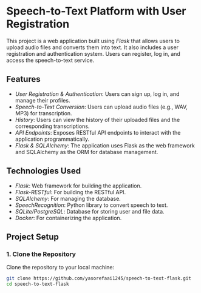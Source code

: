 # Speech-to-Text Platform with User Registration

This project is a web application built using *Flask* that allows users to upload audio files and converts them into text. It also includes a user registration and authentication system. Users can register, log in, and access the speech-to-text service.

## Features

- *User Registration & Authentication*: Users can sign up, log in, and manage their profiles.
- *Speech-to-Text Conversion*: Users can upload audio files (e.g., WAV, MP3) for transcription.
- *History*: Users can view the history of their uploaded files and the corresponding transcriptions.
- *API Endpoints*: Exposes RESTful API endpoints to interact with the application programmatically.
- *Flask & SQLAlchemy*: The application uses Flask as the web framework and SQLAlchemy as the ORM for database management.

## Technologies Used

- *Flask*: Web framework for building the application.
- *Flask-RESTful*: For building the RESTful API.
- *SQLAlchemy*: For managing the database.
- *SpeechRecognition*: Python library to convert speech to text.
- *SQLite/PostgreSQL*: Database for storing user and file data.
- *Docker*: For containerizing the application.

## Project Setup

### 1. Clone the Repository

Clone the repository to your local machine:

```bash
git clone https://github.com/yasorefaai1245/speech-to-text-flask.git
cd speech-to-text-flask